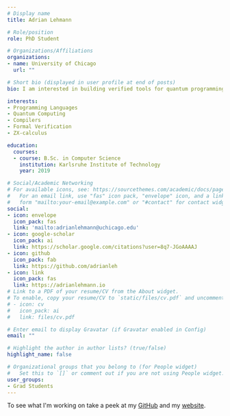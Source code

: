 ```yaml
---
# Display name
title: Adrian Lehmann

# Role/position
role: PhD Student

# Organizations/Affiliations
organizations:
- name: University of Chicago
  url: ""

# Short bio (displayed in user profile at end of posts)
bio: I am interested in building verified tools for quantum programming languages.

interests:
- Programming Languages
- Quantum Computing
- Compilers
- Formal Verification
- ZX-calculus

education:
  courses:
  - course: B.Sc. in Computer Science
    institution: Karlsruhe Institute of Technology
    year: 2019

# Social/Academic Networking
# For available icons, see: https://sourcethemes.com/academic/docs/page-builder/#icons
#   For an email link, use "fas" icon pack, "envelope" icon, and a link in the
#   form "mailto:your-email@example.com" or "#contact" for contact widget.
social:
- icon: envelope
  icon_pack: fas
  link: 'mailto:adrianlehmann@uchicago.edu'
- icon: google-scholar
  icon_pack: ai
  link: https://scholar.google.com/citations?user=8q7-JGoAAAAJ
- icon: github
  icon_pack: fab
  link: https://github.com/adrianleh
- icon: link
  icon_pack: fas
  link: https://adrianlehmann.io
# Link to a PDF of your resume/CV from the About widget.
# To enable, copy your resume/CV to `static/files/cv.pdf` and uncomment the lines below.
# - icon: cv
#   icon_pack: ai
#   link: files/cv.pdf

# Enter email to display Gravatar (if Gravatar enabled in Config)
email: ""

# Highlight the author in author lists? (true/false)
highlight_name: false

# Organizational groups that you belong to (for People widget)
#   Set this to `[]` or comment out if you are not using People widget.
user_groups:
- Grad Students
---
```


To see what I'm working on take a peek at my [GitHub](https://github.com/adrianlehmann) and my [website](https://adrianlehmann.io).
